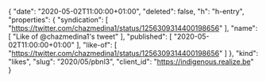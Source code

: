 {
  "date": "2020-05-02T11:00:00+01:00",
  "deleted": false,
  "h": "h-entry",
  "properties": {
    "syndication": [
      "https://twitter.com/chazmedina1/status/1256309314400198656"
    ],
    "name": [
      "Like of @chazmedina1's tweet"
    ],
    "published": [
      "2020-05-02T11:00:00+01:00"
    ],
    "like-of": [
      "https://twitter.com/chazmedina1/status/1256309314400198656"
    ]
  },
  "kind": "likes",
  "slug": "2020/05/pbnl3",
  "client_id": "https://indigenous.realize.be"
}
